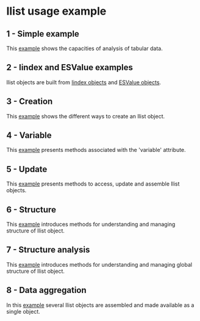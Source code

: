 # Ilist usage example
## 1 - Simple example
This [example](Ilist-simple.ipynb) shows the capacities of analysis of tabular data.
## 2 - Iindex and ESValue examples
Ilist objects are built from [Iindex objects](../Iindex/README.md) and [ESValue objects](../ESValue/README.md).
## 3 - Creation
This [example](Ilist_creation.ipynb) shows the different ways to create an Ilist object.
## 4 - Variable
This [example](Ilist_variable.ipynb) presents methods associated with the 'variable' attribute.
## 5 - Update
This [example](Ilist_update.ipynb) presents methods to access, update and assemble Ilist objects.
## 6 - Structure
This [example](Ilist_structure.ipynb) introduces methods for understanding and managing structure of Ilist object.
## 7 - Structure analysis
This [example](Ilist_structure-analysis.ipynb) introduces methods for understanding and managing global structure of Ilist object.
## 8 - Data aggregation
In this [example](Ilist_aggregation.ipynb) several Ilist objects are assembled and made available as a single object.
